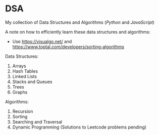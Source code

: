 # DSA
My collection of Data Structures and Algorithms (*Python* and *JavaScript*)

A note on how to efficiently learn these data structures and algorithms:

* Use https://visualgo.net/ and https://www.toptal.com/developers/sorting-algorithms

Data Structures:
1. Arrays
2. Hash Tables
3. Linked Lists
4. Stacks and Queues
5. Trees
6. Graphs

Algorithms:
1. Recursion
2. Sorting
3. Searching and Traversal 
4. Dynamic Programming (Solutions to Leetcode problems pending)
